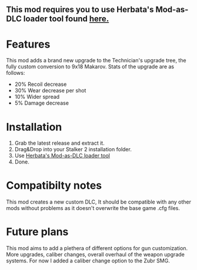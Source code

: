 ## This mod requires you to use Herbata's Mod-as-DLC loader tool found [here.](https://github.com/herbatka/HerbatasDLCModLoader)

# Features
This mod adds a brand new upgrade to the Technician's upgrade tree, the fully custom conversion to 9x18 Makarov.
Stats of the upgrade are as follows:
- 20% Recoil decrease
- 30% Wear decrease per shot
- 10% Wider spread
- 5% Damage decrease

# Installation
1. Grab the latest release and extract it.
2. Drag&Drop into your Stalker 2 installation folder.
3. Use [Herbata's Mod-as-DLC loader tool](https://github.com/herbatka/HerbatasDLCModLoader)
4. Done.

# Compatibilty notes
This mod creates a new custom DLC, It should be compatible with any other mods without problems as it doesn't overwrite the base game .cfg files.

# Future plans
This mod aims to add a plethera of different options for gun customization. More upgrades, caliber changes, overall overhaul of the weapon upgrade systems.
For now I added a caliber change option to the Zubr SMG.